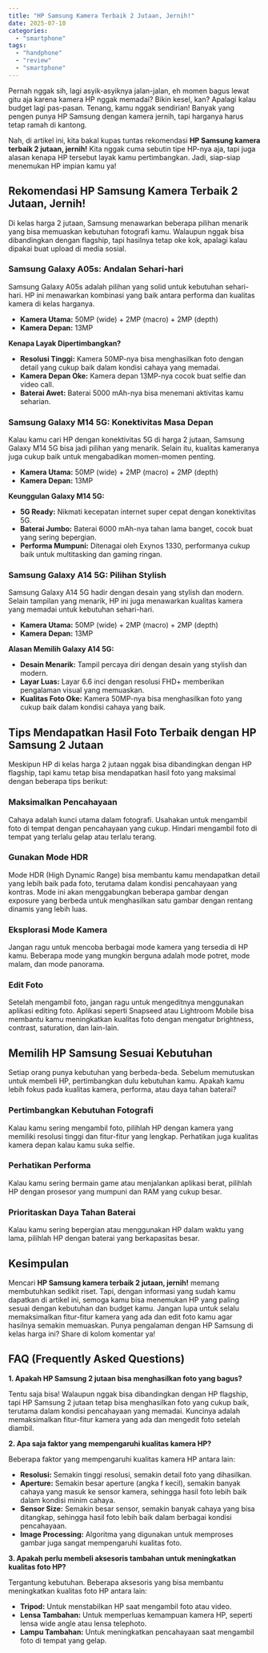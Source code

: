 ```yaml
---
title: "HP Samsung Kamera Terbaik 2 Jutaan, Jernih!"
date: 2025-07-10
categories: 
  - "smartphone"
tags: 
  - "handphone"
  - "review"
  - "smartphone"
---
```


Pernah nggak sih, lagi asyik-asyiknya jalan-jalan, eh momen bagus lewat gitu aja karena kamera HP nggak memadai? Bikin kesel, kan? Apalagi kalau budget lagi pas-pasan. Tenang, kamu nggak sendirian! Banyak yang pengen punya HP Samsung dengan kamera jernih, tapi harganya harus tetap ramah di kantong.

Nah, di artikel ini, kita bakal kupas tuntas rekomendasi **HP Samsung kamera terbaik 2 jutaan, jernih!** Kita nggak cuma sebutin tipe HP-nya aja, tapi juga alasan kenapa HP tersebut layak kamu pertimbangkan. Jadi, siap-siap menemukan HP impian kamu ya!

## Rekomendasi HP Samsung Kamera Terbaik 2 Jutaan, Jernih!

Di kelas harga 2 jutaan, Samsung menawarkan beberapa pilihan menarik yang bisa memuaskan kebutuhan fotografi kamu. Walaupun nggak bisa dibandingkan dengan flagship, tapi hasilnya tetap oke kok, apalagi kalau dipakai buat upload di media sosial.

### Samsung Galaxy A05s: Andalan Sehari-hari

Samsung Galaxy A05s adalah pilihan yang solid untuk kebutuhan sehari-hari. HP ini menawarkan kombinasi yang baik antara performa dan kualitas kamera di kelas harganya.

- **Kamera Utama:** 50MP (wide) + 2MP (macro) + 2MP (depth)
- **Kamera Depan:** 13MP

**Kenapa Layak Dipertimbangkan?**

- **Resolusi Tinggi:** Kamera 50MP-nya bisa menghasilkan foto dengan detail yang cukup baik dalam kondisi cahaya yang memadai.
- **Kamera Depan Oke:** Kamera depan 13MP-nya cocok buat selfie dan video call.
- **Baterai Awet:** Baterai 5000 mAh-nya bisa menemani aktivitas kamu seharian.

### Samsung Galaxy M14 5G: Konektivitas Masa Depan

Kalau kamu cari HP dengan konektivitas 5G di harga 2 jutaan, Samsung Galaxy M14 5G bisa jadi pilihan yang menarik. Selain itu, kualitas kameranya juga cukup baik untuk mengabadikan momen-momen penting.

- **Kamera Utama:** 50MP (wide) + 2MP (macro) + 2MP (depth)
- **Kamera Depan:** 13MP

**Keunggulan Galaxy M14 5G:**

- **5G Ready:** Nikmati kecepatan internet super cepat dengan konektivitas 5G.
- **Baterai Jumbo:** Baterai 6000 mAh-nya tahan lama banget, cocok buat yang sering bepergian.
- **Performa Mumpuni:** Ditenagai oleh Exynos 1330, performanya cukup baik untuk multitasking dan gaming ringan.

### Samsung Galaxy A14 5G: Pilihan Stylish

Samsung Galaxy A14 5G hadir dengan desain yang stylish dan modern. Selain tampilan yang menarik, HP ini juga menawarkan kualitas kamera yang memadai untuk kebutuhan sehari-hari.

- **Kamera Utama:** 50MP (wide) + 2MP (macro) + 2MP (depth)
- **Kamera Depan:** 13MP

**Alasan Memilih Galaxy A14 5G:**

- **Desain Menarik:** Tampil percaya diri dengan desain yang stylish dan modern.
- **Layar Luas:** Layar 6.6 inci dengan resolusi FHD+ memberikan pengalaman visual yang memuaskan.
- **Kualitas Foto Oke:** Kamera 50MP-nya bisa menghasilkan foto yang cukup baik dalam kondisi cahaya yang baik.

## Tips Mendapatkan Hasil Foto Terbaik dengan HP Samsung 2 Jutaan

Meskipun HP di kelas harga 2 jutaan nggak bisa dibandingkan dengan HP flagship, tapi kamu tetap bisa mendapatkan hasil foto yang maksimal dengan beberapa tips berikut:

### Maksimalkan Pencahayaan

Cahaya adalah kunci utama dalam fotografi. Usahakan untuk mengambil foto di tempat dengan pencahayaan yang cukup. Hindari mengambil foto di tempat yang terlalu gelap atau terlalu terang.

### Gunakan Mode HDR

Mode HDR (High Dynamic Range) bisa membantu kamu mendapatkan detail yang lebih baik pada foto, terutama dalam kondisi pencahayaan yang kontras. Mode ini akan menggabungkan beberapa gambar dengan exposure yang berbeda untuk menghasilkan satu gambar dengan rentang dinamis yang lebih luas.

### Eksplorasi Mode Kamera

Jangan ragu untuk mencoba berbagai mode kamera yang tersedia di HP kamu. Beberapa mode yang mungkin berguna adalah mode potret, mode malam, dan mode panorama.

### Edit Foto

Setelah mengambil foto, jangan ragu untuk mengeditnya menggunakan aplikasi editing foto. Aplikasi seperti Snapseed atau Lightroom Mobile bisa membantu kamu meningkatkan kualitas foto dengan mengatur brightness, contrast, saturation, dan lain-lain.

## Memilih HP Samsung Sesuai Kebutuhan

Setiap orang punya kebutuhan yang berbeda-beda. Sebelum memutuskan untuk membeli HP, pertimbangkan dulu kebutuhan kamu. Apakah kamu lebih fokus pada kualitas kamera, performa, atau daya tahan baterai?

### Pertimbangkan Kebutuhan Fotografi

Kalau kamu sering mengambil foto, pilihlah HP dengan kamera yang memiliki resolusi tinggi dan fitur-fitur yang lengkap. Perhatikan juga kualitas kamera depan kalau kamu suka selfie.

### Perhatikan Performa

Kalau kamu sering bermain game atau menjalankan aplikasi berat, pilihlah HP dengan prosesor yang mumpuni dan RAM yang cukup besar.

### Prioritaskan Daya Tahan Baterai

Kalau kamu sering bepergian atau menggunakan HP dalam waktu yang lama, pilihlah HP dengan baterai yang berkapasitas besar.

## Kesimpulan

Mencari **HP Samsung kamera terbaik 2 jutaan, jernih!** memang membutuhkan sedikit riset. Tapi, dengan informasi yang sudah kamu dapatkan di artikel ini, semoga kamu bisa menemukan HP yang paling sesuai dengan kebutuhan dan budget kamu. Jangan lupa untuk selalu memaksimalkan fitur-fitur kamera yang ada dan edit foto kamu agar hasilnya semakin memuaskan. Punya pengalaman dengan HP Samsung di kelas harga ini? Share di kolom komentar ya!

## FAQ (Frequently Asked Questions)

**1\. Apakah HP Samsung 2 jutaan bisa menghasilkan foto yang bagus?**

Tentu saja bisa! Walaupun nggak bisa dibandingkan dengan HP flagship, tapi HP Samsung 2 jutaan tetap bisa menghasilkan foto yang cukup baik, terutama dalam kondisi pencahayaan yang memadai. Kuncinya adalah memaksimalkan fitur-fitur kamera yang ada dan mengedit foto setelah diambil.

**2\. Apa saja faktor yang mempengaruhi kualitas kamera HP?**

Beberapa faktor yang mempengaruhi kualitas kamera HP antara lain:

- **Resolusi:** Semakin tinggi resolusi, semakin detail foto yang dihasilkan.
- **Aperture:** Semakin besar aperture (angka f kecil), semakin banyak cahaya yang masuk ke sensor kamera, sehingga hasil foto lebih baik dalam kondisi minim cahaya.
- **Sensor Size:** Semakin besar sensor, semakin banyak cahaya yang bisa ditangkap, sehingga hasil foto lebih baik dalam berbagai kondisi pencahayaan.
- **Image Processing:** Algoritma yang digunakan untuk memproses gambar juga sangat mempengaruhi kualitas foto.

**3\. Apakah perlu membeli aksesoris tambahan untuk meningkatkan kualitas foto HP?**

Tergantung kebutuhan. Beberapa aksesoris yang bisa membantu meningkatkan kualitas foto HP antara lain:

- **Tripod:** Untuk menstabilkan HP saat mengambil foto atau video.
- **Lensa Tambahan:** Untuk memperluas kemampuan kamera HP, seperti lensa wide angle atau lensa telephoto.
- **Lampu Tambahan:** Untuk meningkatkan pencahayaan saat mengambil foto di tempat yang gelap.

